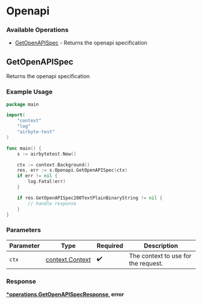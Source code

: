 # Openapi

### Available Operations

* [GetOpenAPISpec](#getopenapispec) - Returns the openapi specification

## GetOpenAPISpec

Returns the openapi specification

### Example Usage

```go
package main

import(
	"context"
	"log"
	"airbyte-test"
)

func main() {
    s := airbytetest.New()

    ctx := context.Background()
    res, err := s.Openapi.GetOpenAPISpec(ctx)
    if err != nil {
        log.Fatal(err)
    }

    if res.GetOpenAPISpec200TextPlainBinaryString != nil {
        // handle response
    }
}
```

### Parameters

| Parameter                                             | Type                                                  | Required                                              | Description                                           |
| ----------------------------------------------------- | ----------------------------------------------------- | ----------------------------------------------------- | ----------------------------------------------------- |
| `ctx`                                                 | [context.Context](https://pkg.go.dev/context#Context) | :heavy_check_mark:                                    | The context to use for the request.                   |


### Response

**[*operations.GetOpenAPISpecResponse](../../models/operations/getopenapispecresponse.md), error**

